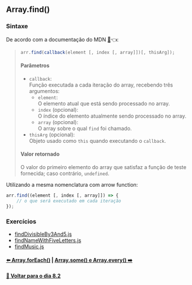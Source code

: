 ## Array.find()

### Sintaxe
De acordo com a documentação do MDN [:page_facing_up:](https://developer.mozilla.org/pt-BR/docs/Web/JavaScript/Reference/Global_Objects/Array/find):point_left::
> ~~~javascript
> arr.find(callback(element [, index [, array]])[, thisArg]);
> ~~~
> #### Parâmetros
> - `callback`: <br>
> Função executada a cada iteração do array, recebendo três argumentos: 
> 	- `element`: <br>
> 	O elemento atual que está sendo processado no array.
> 	- `index` (opcional): <br>
> 	O índice do elemento atualmente sendo processado no array.
> 	- `array` (opcional): <br>
> 	O array sobre o qual `find` foi chamado.
> - `thisArg` (opcional): <br>
> Objeto usado como `this` quando executando o `callback`.
> #### Valor retornado
> O valor do primeiro elemento do array que satisfaz a função de teste fornecida; caso contrário, `undefined`.

Utilizando a mesma nomenclatura com arrow function:

~~~javascript
arr.find((element [, index [, array]]) => {
	// o que será executado em cada iteração
});
~~~

### Exercícios
- [findDivisibleBy3And5.js](../B-array-find/findDivisibleBy3And5.js)
- [findNameWithFiveLetters.js](../B-array-find/findNameWithFiveLetters.js)
- [findMusic.js](../B-array-find/findMusic.js)

#### [:arrow_left: Array.forEach()](./array-foreach.md#arrayforeach) | [Array.some() e Array.every() :arrow_right:](./array-some-array-every.md#arraysome-e-arrayevery)

#### [:date: Voltar para o dia 8.2](../README.md#82-javascript-es6---higher-order-functions---foreach-find-some-every-sort)
